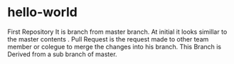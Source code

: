 # hello-world
First Repository
It is branch from master branch. At initial it looks simillar to the master contents .
Pull Request is the request made to other team member or colegue to merge the changes into his branch.
This Branch is Derived from a sub branch of master.
